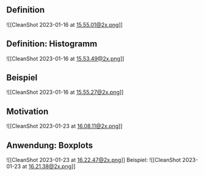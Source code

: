 ## Definition

![[CleanShot 2023-01-16 at 15.55.01@2x.png]]

## Definition: Histogramm

![[CleanShot 2023-01-16 at 15.53.49@2x.png]]

## Beispiel

![[CleanShot 2023-01-16 at 15.55.27@2x.png]]

## Motivation

![[CleanShot 2023-01-23 at 16.08.11@2x.png]]

## Anwendung: Boxplots

![[CleanShot 2023-01-23 at 16.22.47@2x.png]]
Beispiel:
![[CleanShot 2023-01-23 at 16.21.38@2x.png]]
